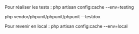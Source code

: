 Pour réaliser les tests : 
php artisan config:cache --env=testing

php vendor/phpunit/phpunit/phpunit --testdox

Pour revenir en local : 
php artisan config:cache --env=local
